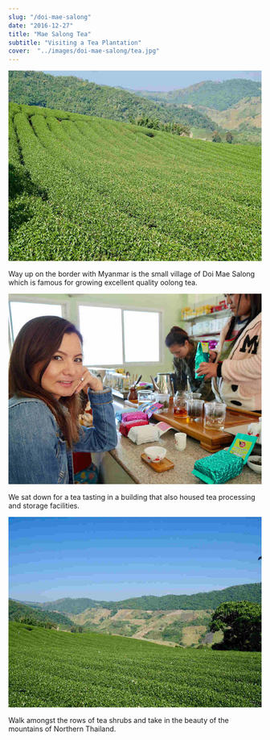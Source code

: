 ```yaml
---
slug: "/doi-mae-salong"
date: "2016-12-27"
title: "Mae Salong Tea"
subtitle: "Visiting a Tea Plantation"
cover:  "../images/doi-mae-salong/tea.jpg"
---
```

<div>

![tea](../images/doi-mae-salong/tea.jpg)

Way up on the border with Myanmar is the small village of Doi Mae Salong which is famous for growing excellent quality oolong tea. 

</div>
<div>

![tea-tasting](../images/doi-mae-salong/tea-tasting.jpg)

We sat down for a tea tasting in a building that also housed tea processing and storage facilities.

</div>
<div>

![tea-plantation](../images/doi-mae-salong/tea-plantation.jpg)

Walk amongst the rows of tea shrubs and take in the beauty of the mountains of Northern Thailand.

</div>